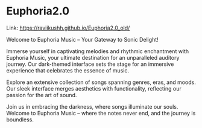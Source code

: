 # Euphoria2.0

Link: https://raviikushh.github.io/Euphoria2.0_old/

Welcome to Euphoria Music – Your Gateway to Sonic Delight!

Immerse yourself in captivating melodies and rhythmic enchantment with Euphoria Music, your ultimate destination for an unparalleled auditory journey. Our dark-themed interface sets the stage for an immersive experience that celebrates the essence of music.

Explore an extensive collection of songs spanning genres, eras, and moods. Our sleek interface merges aesthetics with functionality, reflecting our passion for the art of sound.

 Join us in embracing the darkness, where songs illuminate our souls. Welcome to Euphoria Music – where the notes never end, and the journey is boundless.
